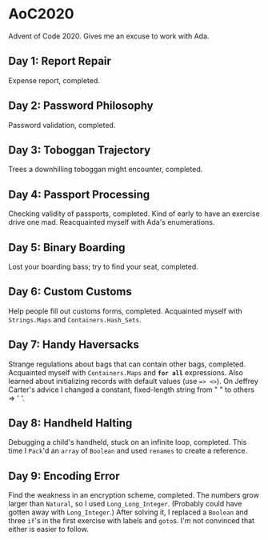 # AoC2020

Advent of Code 2020. Gives me an excuse to work with Ada.

## Day 1: Report Repair

Expense report, completed.

## Day 2: Password Philosophy

Password validation, completed.

## Day 3: Toboggan Trajectory

Trees a downhilling toboggan might encounter, completed.

## Day 4: Passport Processing

Checking validity of passports, completed. Kind of early to have an exercise drive one mad.
Reacquainted myself with Ada's enumerations.

## Day 5: Binary Boarding

Lost your boarding bass; try to find your seat, completed.

## Day 6: Custom Customs

Help people fill out customs forms, completed.
Acquainted myself with `Strings.Maps` and `Containers.Hash_Sets`.

## Day 7: Handy Haversacks

Strange regulations about bags that can contain other bags, completed.
Acquainted myself with `Containers.Maps` and **`for all`** expressions.
Also learned about initializing records with default values (use `=> <>`).
On Jeffrey Carter's advice I changed a constant, fixed-length string
from "                    " to others => ' '.

## Day 8: Handheld Halting

Debugging a child's handheld, stuck on an infinite loop, completed.
This time I `Pack`'d an `array` of `Boolean`
and used `renames` to create a reference.

## Day 9: Encoding Error

Find the weakness in an encryption scheme, completed.
The numbers grow larger than `Natural`, so I used `Long_Long_Integer`.
(Probably could have gotten away with `Long_Integer`.)
After solving it, I replaced a `Boolean` and three `if`'s in the first exercise
with labels and `goto`s. I'm not convinced that either is easier to follow.

